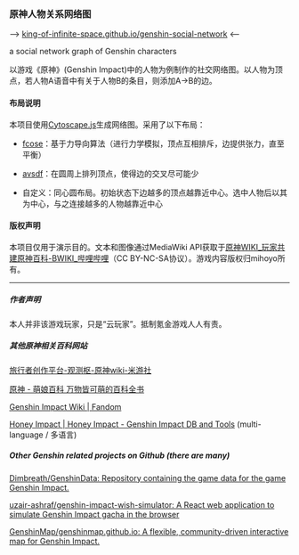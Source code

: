 ### 原神人物关系网络图

—> [king-of-infinite-space.github.io/genshin-social-network](king-of-infinite-space.github.io/genshin-social-network) <—

a social network graph of Genshin characters

以游戏《原神》(Genshin Impact)中的人物为例制作的社交网络图。以人物为顶点，若人物A语音中有关于人物B的条目，则添加A→B的边。

#### 布局说明

本项目使用[Cytoscape.js](https://js.cytoscape.org/)生成网络图。采用了以下布局：

- [fcose](https://github.com/iVis-at-Bilkent/cytoscape.js-fcose)：基于力导向算法（进行力学模拟，顶点互相排斥，边提供张力，直至平衡）

- [avsdf](https://github.com/iVis-at-Bilkent/cytoscape.js-avsdf)：在圆周上排列顶点，使得边的交叉尽可能少

- 自定义：同心圆布局。初始状态下边越多的顶点越靠近中心。选中人物后以其为中心，与之连接越多的人物越靠近中心


#### 版权声明

本项目仅用于演示目的。文本和图像通过MediaWiki API获取于[原神WIKI_玩家共建原神百科-BWIKI_哔哩哔哩](https://wiki.biligame.com/ys/%E9%A6%96%E9%A1%B5)（CC BY-NC-SA协议）。游戏内容版权归mihoyo所有。

---
##### 作者声明
本人并非该游戏玩家，只是“云玩家”。抵制氪金游戏人人有责。

##### 其他原神相关百科网站
[旅行者创作平台-观测枢-原神wiki-米游社](https://bbs.mihoyo.com/ys/obc/)

[原神 - 萌娘百科 万物皆可萌的百科全书](https://zh.moegirl.org.cn/%E5%8E%9F%E7%A5%9E)

[Genshin Impact Wiki | Fandom](https://genshin-impact.fandom.com/wiki/Genshin_Impact_Wiki)

[Honey Impact | Honey Impact - Genshin Impact DB and Tools](https://genshin.honeyhunterworld.com/) (multi-language / 多语言)

##### Other Genshin related projects on Github (there are many)

[Dimbreath/GenshinData: Repository containing the game data for the game Genshin Impact.](https://github.com/Dimbreath/GenshinData)

[uzair-ashraf/genshin-impact-wish-simulator: A React web application to simulate Genshin Impact gacha in the browser](https://github.com/uzair-ashraf/genshin-impact-wish-simulator)

[GenshinMap/genshinmap.github.io: A flexible, community-driven interactive map for Genshin Impact.](https://github.com/GenshinMap/genshinmap.github.io)